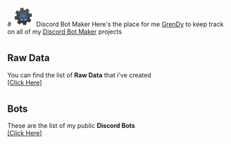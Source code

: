 #![DBM Logo](https://github.com/Gr3nDy/Discord-Bot-Maker/blob/master/Resources/SMALL_DBM_LOGO.png) Discord Bot Maker
Here's the place for me [GrenDy](https://github.com/Gr3nDy) to keep track on all of my [Discord Bot Maker](https://store.steampowered.com/app/682130/Discord_Bot_Maker/) projects

# <h2> Raw Data </h2>
You can find the list of <b>Raw Data</b> that i've created <br> 
[[Click Here]]()

# <h2> Bots </h2>
These are the list of my public <b>Discord Bots</b> <br>
[[Click Here]]()
